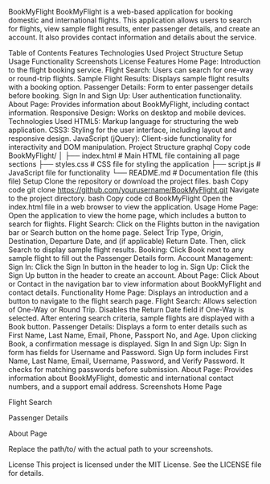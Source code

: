 BookMyFlight
BookMyFlight is a web-based application for booking domestic and international flights. This application allows users to search for flights, view sample flight results, enter passenger details, and create an account. It also provides contact information and details about the service.

Table of Contents
Features
Technologies Used
Project Structure
Setup
Usage
Functionality
Screenshots
License
Features
Home Page: Introduction to the flight booking service.
Flight Search: Users can search for one-way or round-trip flights.
Sample Flight Results: Displays sample flight results with a booking option.
Passenger Details: Form to enter passenger details before booking.
Sign In and Sign Up: User authentication functionality.
About Page: Provides information about BookMyFlight, including contact information.
Responsive Design: Works on desktop and mobile devices.
Technologies Used
HTML5: Markup language for structuring the web application.
CSS3: Styling for the user interface, including layout and responsive design.
JavaScript (jQuery): Client-side functionality for interactivity and DOM manipulation.
Project Structure
graphql
Copy code
BookMyFlight/
│
├── index.html          # Main HTML file containing all page sections
├── styles.css          # CSS file for styling the application
├── script.js           # JavaScript file for functionality
└── README.md           # Documentation file (this file)
Setup
Clone the repository or download the project files.
bash
Copy code
git clone https://github.com/yourusername/BookMyFlight.git
Navigate to the project directory.
bash
Copy code
cd BookMyFlight
Open the index.html file in a web browser to view the application.
Usage
Home Page: Open the application to view the home page, which includes a button to search for flights.
Flight Search: Click on the Flights button in the navigation bar or Search button on the home page. Select Trip Type, Origin, Destination, Departure Date, and (if applicable) Return Date. Then, click Search to display sample flight results.
Booking: Click Book next to any sample flight to fill out the Passenger Details form.
Account Management:
Sign In: Click the Sign In button in the header to log in.
Sign Up: Click the Sign Up button in the header to create an account.
About Page: Click About or Contact in the navigation bar to view information about BookMyFlight and contact details.
Functionality
Home Page: Displays an introduction and a button to navigate to the flight search page.
Flight Search:
Allows selection of One-Way or Round Trip.
Disables the Return Date field if One-Way is selected.
After entering search criteria, sample flights are displayed with a Book button.
Passenger Details:
Displays a form to enter details such as First Name, Last Name, Email, Phone, Passport No, and Age.
Upon clicking Book, a confirmation message is displayed.
Sign In and Sign Up:
Sign In form has fields for Username and Password.
Sign Up form includes First Name, Last Name, Email, Username, Password, and Verify Password. It checks for matching passwords before submission.
About Page:
Provides information about BookMyFlight, domestic and international contact numbers, and a support email address.
Screenshots
Home Page

Flight Search

Passenger Details

About Page

Replace the path/to/ with the actual path to your screenshots.

License
This project is licensed under the MIT License. See the LICENSE file for details.
